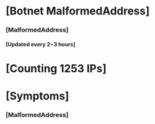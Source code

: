 # [Botnet MalformedAddress]
### [MalformedAddress]
#### [Updated every 2~3 hours]

# [Counting 1253 IPs]

# [Symptoms] 
###   [MalformedAddress]
